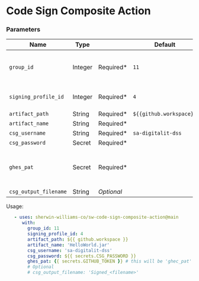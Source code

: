 # Code Sign Composite Action

### Parameters
| Name | Type |      | Default | Note | 
| ---- | ---- | ---- | ------- | ---- |
`group_id` | Integer | Required* | `11` | Defaults to `gg-app-ncipher-csg-p-da-team` id
`signing_profile_id` | Integer | Required* | `4` | Defaults to `jar` signing profile id
`artifact_path` | String | Required* | `${{github.workspace}}` 
`artifact_name` | String | Required* |
`csg_username` | String | Required* | `sa-digitalit-dss`
`csg_password` | Secret | Required* |
`ghes_pat` | Secret | Required* | | Required for downloading CSG CLI from GitHub Release
`csg_output_filename` | String | *Optional*

Usage:
```yaml
   - uses: sherwin-williams-co/sw-code-sign-composite-action@main
      with:
        group_id: 11
        signing_profile_id: 4
        artifact_path: ${{ github.workspace }}
        artifact_name: 'HelloWorld.jar'
        csg_username: 'sa-digitalit-dss'
        csg_password: ${{ secrets.CSG_PASSWORD }}
        ghes_pat: {{ secrets.GITHUB_TOKEN }} # this will be 'ghec_pat' once repo moves
        # Optional
        # csg_output_filename: 'Signed_<filename>'
```
